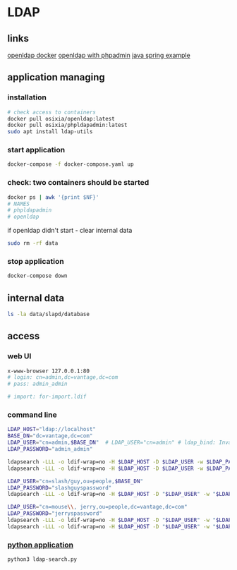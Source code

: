 # LDAP

## links
[openldap docker](https://github.com/osixia/docker-openldap)
[openldap with phpadmin](https://github.com/osixia/docker-phpLDAPadmin)
[java spring example](https://spring.io/guides/gs/authenticating-ldap/)

## application managing
### installation
```sh
# check access to containers
docker pull osixia/openldap:latest
docker pull osixia/phpldapadmin:latest
sudo apt install ldap-utils
```

### start application
```sh
docker-compose -f docker-compose.yaml up
```

### check: two containers should be started
```sh
docker ps | awk '{print $NF}' 
# NAMES
# phpldapadmin
# openldap
```
if openldap didn't start - clear internal data
```sh
sudo rm -rf data
```

### stop application
```sh
docker-compose down
```

## internal data
```sh
ls -la data/slapd/database
```

## access
### web UI 
```sh
x-www-browser 127.0.0.1:80
# login: cn=admin,dc=vantage,dc=com
# pass: admin_admin

# import: for-import.ldif
```

### command line
```sh
LDAP_HOST="ldap://localhost"
BASE_DN="dc=vantage,dc=com"
LDAP_USER="cn=admin,$BASE_DN"  # LDAP_USER="cn=admin" # ldap_bind: Invalid credentials (49)
LDAP_PASSWORD="admin_admin"

ldapsearch -LLL -o ldif-wrap=no -H $LDAP_HOST -D $LDAP_USER -w $LDAP_PASSWORD -b $BASE_DN
ldapsearch -LLL -o ldif-wrap=no -H $LDAP_HOST -D $LDAP_USER -w $LDAP_PASSWORD -b "ou=people,dc=vantage,dc=com" "(cn=mouse, jerry)"

LDAP_USER="cn=slash/guy,ou=people,$BASE_DN"
LDAP_PASSWORD="slashguyspassword"
ldapsearch -LLL -o ldif-wrap=no -H $LDAP_HOST -D "$LDAP_USER" -w "$LDAP_PASSWORD" -b $BASE_DN

LDAP_USER="cn=mouse\\, jerry,ou=people,dc=vantage,dc=com"
LDAP_PASSWORD="jerryspassword"
ldapsearch -LLL -o ldif-wrap=no -H $LDAP_HOST -D "$LDAP_USER" -w "$LDAP_PASSWORD" -b $BASE_DN
ldapsearch -LLL -o ldif-wrap=no -H $LDAP_HOST -D "$LDAP_USER" -w "$LDAP_PASSWORD" -b "ou=people,dc=vantage,dc=com" "(cn=mouse, jerry)"
```

### [python application ](https://github.com/cherkavi/python-utilities/tree/master/ldap)
```sh
python3 ldap-search.py
```

